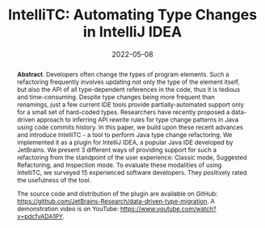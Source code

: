 ---
title: "IntelliTC: Automating Type Changes in IntelliJ IDEA"
authors: '<i>Oleg Smirnov, Ameya Ketkar, Timofey Bryksin, Nikolaos Tsantalis, and Danny Dig</i>'
status: "accepted"
collection: publications
permalink: /publication/2022-05-08-intellitc
date: 2022-05-08
venue: "<b>ICSE'22</b>"
pdf: 'https://arxiv.org/abs/2112.03619'
tool: 'https://github.com/JetBrains-Research/data-driven-type-migration'
video: 'https://www.youtube.com/watch?v=pdcfvADA1PY'
abstract: "<p><b>Abstract</b>. Developers often change the types of program elements. Such a refactoring frequently involves updating not only the type of the element itself, but also the API of all type-dependent references in the code, thus it is tedious and time-consuming. Despite type changes being more frequent than renamings, just a few current IDE tools provide partially-automated support only for a small set of hard-coded types. Researchers have recently proposed a data-driven approach to inferring API rewrite rules for type change patterns in Java using code commits history. In this paper, we build upon these recent advances and introduce IntelliTC - a tool to perform Java type change refactoring. We implemented it as a plugin for IntelliJ IDEA, a popular Java IDE developed by JetBrains. We present 3 different ways of providing support for such a refactoring from the standpoint of the user experience: Classic mode, Suggested Refactoring, and Inspection mode. To evaluate these modalities of using IntelliTC, we surveyed 15 experienced software developers. They positively rated the usefulness of the tool.</p><p>The source code and distribution of the plugin are available on GitHub: <a href='https://github.com/JetBrains-Research/data-driven-type-migration'>https://github.com/JetBrains-Research/data-driven-type-migration</a>. A demonstration video is on YouTube: <a href='https://www.youtube.com/watch?v=pdcfvADA1PY'>https://www.youtube.com/watch?v=pdcfvADA1PY</a>.</p>"
---